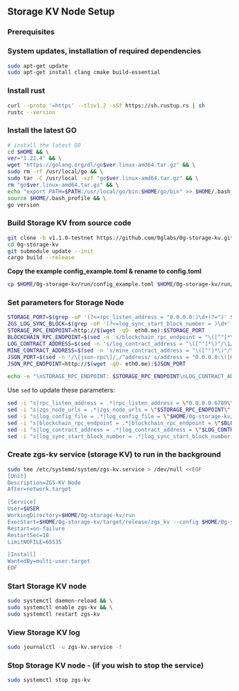 ## **Storage KV Node Setup**

### **Prerequisites**

### **System updates, installation of required dependencies**

```bash
sudo apt-get update
sudo apt-get install clang cmake build-essential
```

### **Install rust**

```bash
curl --proto '=https' --tlsv1.2 -sSf https://sh.rustup.rs | sh
rustc --version
```

### **Install the latest GO**

```bash
# install the latest GO
cd $HOME && \
ver="1.22.4" && \
wget "https://golang.org/dl/go$ver.linux-amd64.tar.gz" && \
sudo rm -rf /usr/local/go && \
sudo tar -C /usr/local -xzf "go$ver.linux-amd64.tar.gz" && \
rm "go$ver.linux-amd64.tar.gz" && \
echo "export PATH=$PATH:/usr/local/go/bin:$HOME/go/bin" >> $HOME/.bash_profile && \
source $HOME/.bash_profile && \
go version
```

### **Build Storage KV from source code**

```bash
git clone -b v1.1.0-testnet https://github.com/0glabs/0g-storage-kv.git
cd 0g-storage-kv
git submodule update --init
cargo build --release
```

**Copy the example config_example.toml & rename to config.toml**

```bash
cp $HOME/0g-storage-kv/run/config_example.toml $HOME/0g-storage-kv/run/config.toml
```

### **Set parameters for Storage Node**

```bash
STORAGE_PORT=$(grep -oP '(?<=rpc_listen_address = "0.0.0.0:)\d+(?=")' $HOME/0g-storage-node/run/config.toml)
ZGS_LOG_SYNC_BLOCK=$(grep -oP '(?<=log_sync_start_block_number = )\d+' $HOME/0g-storage-node/run/config.toml)
STORAGE_RPC_ENDPOINT=http://$(wget -qO- eth0.me):$STORAGE_PORT
BLOCKCHAIN_RPC_ENDPOINT=$(sed -n 's/blockchain_rpc_endpoint = "\([^"]*\)"/\1/p' $HOME/0g-storage-node/run/config.toml)
LOG_CONTRACT_ADDRESS=$(sed -n 's/log_contract_address = "\([^"]*\)"/\1/p' $HOME/0g-storage-node/run/config.toml)
MINE_CONTRACT_ADDRESS=$(sed -n 's/mine_contract_address = "\([^"]*\)"/\1/p' $HOME/0g-storage-node/run/config.toml)
JSON_PORT=$(sed -n '/\[json-rpc\]/,/^address/ s/address = "0.0.0.0:\([0-9]*\)".*/\1/p' $HOME/.0gchain/config/app.toml)
JSON_RPC_ENDPOINT=http://$(wget -qO- eth0.me):$JSON_PORT

echo -e "\nSTORAGE_RPC_ENDPOINT: $STORAGE_RPC_ENDPOINT\nLOG_CONTRACT_ADDRESS: $LOG_CONTRACT_ADDRESS\nMINE_CONTRACT_ADDRESS: $MINE_CONTRACT_ADDRESS\nBLOCKCHAIN_RPC_ENDPOINT: $BLOCKCHAIN_RPC_ENDPOINT\nJSON_RPC_ENDPOINT: $JSON_RPC_ENDPOINT\nZGS_LOG_SYNC_BLOCK: $ZGS_LOG_SYNC_BLOCK\n\n"
```

Use `sed` to update these parameters:

```bash
sed -i "s|rpc_listen_address = .*|rpc_listen_address = \"0.0.0.0:6789\"|" $HOME/0g-storage-kv/run/config.toml
sed -i "s|zgs_node_urls = .*|zgs_node_urls = \"$STORAGE_RPC_ENDPOINT\"|" $HOME/0g-storage-kv/run/config.toml
sed -i "s|log_config_file = .*|log_config_file = \"$HOME/0g-storage-kv/run/log_config\"|" $HOME/0g-storage-kv/run/config.toml
sed -i "s|blockchain_rpc_endpoint = .*|blockchain_rpc_endpoint = \"$BLOCKCHAIN_RPC_ENDPOINT\"|" $HOME/0g-storage-kv/run/config.toml
sed -i "s|log_contract_address = .*|log_contract_address = \"$LOG_CONTRACT_ADDRESS\"|" $HOME/0g-storage-kv/run/config.toml
sed -i "s|log_sync_start_block_number = .*|log_sync_start_block_number = $ZGS_LOG_SYNC_BLOCK|" $HOME/0g-storage-kv/run/config.toml
```

### **Create zgs-kv service (storage KV) to run in the background**

```bash
sudo tee /etc/systemd/system/zgs-kv.service > /dev/null <<EOF
[Unit]
Description=ZGS-KV Node
After=network.target

[Service]
User=$USER
WorkingDirectory=$HOME/0g-storage-kv/run
ExecStart=$HOME/0g-storage-kv/target/release/zgs_kv --config $HOME/0g-storage-kv/run/config.toml
Restart=on-failure
RestartSec=10
LimitNOFILE=65535

[Install]
WantedBy=multi-user.target
EOF
```

### **Start Storage KV node**

```bash
sudo systemctl daemon-reload && \
sudo systemctl enable zgs-kv && \
sudo systemctl restart zgs-kv
```

### **View Storage KV log**

```bash
sudo journalctl -u zgs-kv.service -f
```

### **Stop Storage KV node - (if you wish to stop the service)**

```bash
sudo systemctl stop zgs-kv
```
